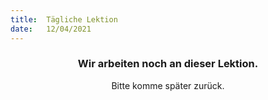 ```yaml
---
title:  Tägliche Lektion
date:   12/04/2021
---
```


### <center>Wir arbeiten noch an dieser Lektion.</center>
<center>Bitte komme später zurück.</center>